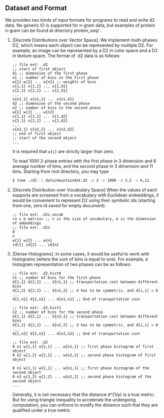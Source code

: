 ## Dataset and Format
We provides two kinds of input formats for programs to read and write d2 data.
No generic IO is supported for n-gram data, but examples of protein n-gram can
be found at directory protein_seq/ .

1. [Discrete Distributions over Vector Space].
   We implement multi-phases D2, which means each object can be represented
   by multiple D2. For example, an image can be represented by a D2 in color
   space and a D2 in texture space. The format of .d2 data is as follows:
   ```emacs-lisp
   ;; file ext: .d2
   ;; start of first object
   d1 ;; dimension of the first phase
   n1 ;; number of bins in the first phase
   w{1} w{2} ... w{n1} ;; weights of bins
   x{1,1} x{1,2} ... x{1,d1}
   x{2,1} x{2,2} ... x{2,d1}
   ...
   x{n1,1} x{n1,2} ... x{n1,d1}
   d2 ;; dimension of the second phase
   n2 ;; number of bins in the second phase
   w{1} w{2} ... w{n2} 
   x{1,1} x{1,2} ... x{1,d2}
   x{2,1} x{2,2} ... x{2,d2}
   ...
   x{n2,1} x{n2,2} ... x{n2,d2}
   ;; end of first object
   ;; start of the second object
   ...
   ```
   It is required that `w{i}` are strictly larger than zero.
   
   To read 1000 2-phase entries with the first phase in 3 dimension
   and 6 average number of bins, and the second phase  in 3 dimension
   and 11 bins. Starting from root directory, you may type
   ```bash
   $ time ./d2 -i data/mountaindat.d2 -p 2 -n 1000 -d 3,3 -s 6,11
   ```
2. [Discrete Distribution over Vocabulary Space]
   When the values of each supports are screened from a vocabulary with
   Euclidean embeddings, it would be convenient to represent D2 using
   their symbolic ids (starting from one, zero id saved for empty document).
   ```emacs-lisp
   ;; file ext: .d2s.vocab
   <n x m matrix> ;; n is the size of vocabulary, m is the dimension of embeddings
   ;; file ext: .d2s
   0
   n
   w{1} w{2} ... w{n}
   id{1} id{2} ... id{n}
   ```
3. [Dense Histograms].
   In some cases, it would be useful to work with histograms (where the sum
   of bins is equal to one). For example, a histogram representation of two
   phases can be as follows:

   ```emacs-lisp
   ;; file ext: .d2.hist0
   n1 ;; number of bins for the first phase
   d{1,1} d{2,1} ... d{n1,1} ;; transportation cost between different bins
   d{1,2} d{2,2} ... d{n1,2} ;; d has to be symmetric, and d{i,i} = 0
   ...
   d{1,n1} d{2,n1} ... d{n1,n1} ;; End of transportation cost

   ;; file ext: .d2.hist1
   n2 ;; number of bins for the second phase
   d{1,1} d{2,1} ... d{n2,1} ;; transportation cost between different bins
   d{1,2} d{2,2} ... d{n2,2} ;; d has to be symmetric, and d{i,i} = 0
   ...
   d{1,n2} d{2,n2} ... d{n2,n2} ;; End of transportation cost
   
   ;; file ext: .d2
   0 n1 w{1,1} w{2,1} ... w{n1,1} ;; first phase histogram of first object
   0 n2 w{1,2} w{2,2} ... w{n2,2} ;; second phase histogram of first object

   0 n1 w{1,1} w{2,1} ... w{n1,1} ;; first phase histogram of the second object
   0 n2 w{1,2} w{2,2} ... w{n2,2} ;; second phase histogram of the second object
   ...
   
   ```
   Generally, it is not necessary that the distance d^{1/p} is a true metric:
   But for using triangle inequality to accelerate the undergoing computation,
   you can enforce to modify the distance such that they are qualified under
   a true metric. 
